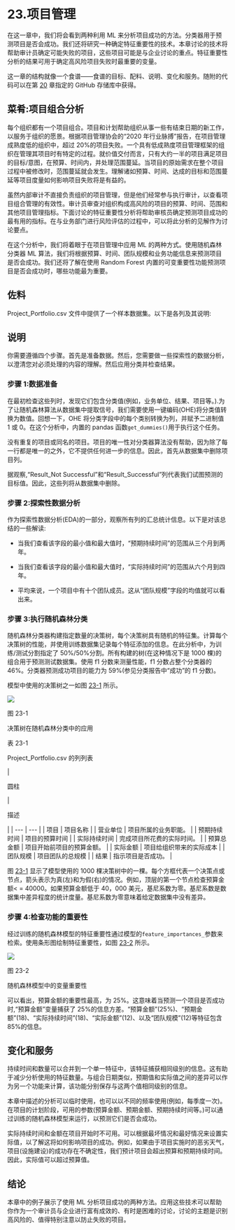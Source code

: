# 23.项目管理

在这一章中，我们将会看到两种利用 ML 来分析项目成功的方法。分类器用于预测项目是否会成功。我们还将研究一种确定特征重要性的技术。本章讨论的技术将帮助审计员确定可能失败的项目，这些项目可能是与企业讨论的重点。特征重要性分析的结果可用于确定高风险项目失败时最重要的变量。

这一章的结构就像一个食谱——食谱的目标、配料、说明、变化和服务。随附的代码可以在第 [20](20.html) 章指定的 GitHub 存储库中获得。

## 菜肴:项目组合分析

每个组织都有一个项目组合。项目和计划帮助组织从事一些有结束日期的新工作，以服务于组织的愿景。根据项目管理协会的“2020 年行业脉搏”报告，在项目管理成熟度低的组织中，超过 20%的项目失败。一个具有低成熟度项目管理框架的组织在管理其项目时有特定的过程。就价值交付而言，只有大约一半的项目满足项目的目标/意图，在预算、时间内，并处理范围蔓延。当项目的原始需求在整个项目过程中被修改时，范围蔓延就会发生。理解诸如预算、时间、达成的目标和范围蔓延等项目度量如何影响项目失败将是有益的。

虽然内部审计不直接负责组织的项目管理，但是他们经常参与执行审计，以查看项目组合管理的有效性。审计员审查对组织构成高风险的项目的预算、时间、范围和其他项目管理指标。下面讨论的特征重要性分析将帮助审核员确定预测项目成功的最有用的指标。在与业务部门进行风险评估的过程中，可以将此分析的见解作为讨论要点。

在这个分析中，我们将着眼于在项目管理中应用 ML 的两种方式。使用随机森林分类器 ML 算法，我们将根据预算、时间、团队规模和业务功能信息来预测项目是否会成功。我们还将了解在使用 Random Forest 内置的可变重要性功能预测项目是否会成功时，哪些功能最为重要。

## 佐料

Project_Portfolio.csv 文件中提供了一个样本数据集。以下是各列及其说明:

## 说明

你需要遵循四个步骤。首先是准备数据。然后，您需要做一些探索性的数据分析，以澄清您对必须处理的内容的理解。然后应用分类并检查结果。

### 步骤 1:数据准备

在最初检查这些列时，发现它们包含分类值(例如，业务单位、结果、项目等。).为了让随机森林算法从数据集中提取信号，我们需要使用一键编码(OHE)将分类值转换为数值。回想一下，OHE 将分类字段中的每个类别转换为列，并赋予二进制值 1 或 0。在这个分析中，内置的 pandas 函数`get_dummies()`用于执行这个任务。

没有重复的项目或同名的项目。项目的唯一性对分类器算法没有帮助，因为除了每一行都是唯一的之外，它不提供任何进一步的信息。因此，首先从数据集中删除项目列。

据观察,“Result_Not Successful”和“Result_Successful”列代表我们试图预测的目标值。因此，这些列将从数据集中删除。

### 步骤 2:探索性数据分析

作为探索性数据分析(EDA)的一部分，观察所有列的汇总统计信息。以下是对该总结的一些解读:

*   当我们查看该字段的最小值和最大值时，“预期持续时间”的范围从三个月到两年。

*   当我们查看该字段的最小值和最大值时，“实际持续时间”的范围从六个月到四年。

*   平均来说，一个项目中有十个团队成员。这从“团队规模”字段的均值就可以看出来。

### 步骤 3:执行随机森林分类

随机森林分类器构建指定数量的决策树，每个决策树具有随机的特征集。计算每个决策树的性能，并使用训练数据集记录每个特征添加的信息。在此分析中，为训练/测试分割指定了 50%/50%分割。所有构建的树(在这种情况下是 1000 棵)的组合用于预测测试数据集。使用 f1 分数来测量性能，f1 分数占整个分类器的 46%。分类器预测成功项目的能力为 59%(参见分类报告中“成功”的 f1 分数)。

模型中使用的决策树之一如图 [23-1](#Fig1) 所示。

![](../images/513842_1_En_23_Chapter/513842_1_En_23_Fig1_HTML.jpg)

图 23-1

决策树在随机森林分类中的应用

表 23-1

Project_Portfolio.csv 的列列表

<colgroup><col class="tcol1 align-left"> <col class="tcol2 align-left"></colgroup> 
| 

圆柱

 | 

描述

 |
| --- | --- |
| 项目 | 项目名称 |
| 营业单位 | 项目所属的业务职能。 |
| 预期持续时间 | 项目的预算时间 |
| 实际持续时间 | 完成项目所花费的实际时间。 |
| 预算总金额 | 项目开始前项目的预算金额。 |
| 实际金额 | 项目给组织带来的实际成本 |
| 团队规模 | 项目团队的总规模 |
| 结果 | 指示项目是否成功。 |

图 [23-1](#Fig1) 显示了模型使用的 1000 棵决策树中的一棵。每个方框代表一个决策点或节点，箭头表示为真(左)和为假(右)的情况。例如，顶层的第一个节点检查预算金额< = 40000。如果预算金额低于 40，000 美元，基尼系数为零。基尼系数是数据集中差异程度的统计度量。基尼系数为零意味着给定数据集中没有差异。

### 步骤 4:检查功能的重要性

经过训练的随机森林模型的特征重要性通过模型的`feature_importances_`参数来检索。使用条形图绘制特征重要性，如图 [23-2](#Fig2) 所示。

![](../images/513842_1_En_23_Chapter/513842_1_En_23_Fig2_HTML.jpg)

图 23-2

随机森林模型中的变量重要性

可以看出，预算金额的重要性最高，为 25%。这意味着当预测一个项目是否成功时,“预算金额”变量捕获了 25%的信息方差。“预算金额”(25%)、“预期金额”(18)、“实际持续时间”(18)、“实际金额”(12)、以及“团队规模”(12)等特征包含 85%的信息。

## 变化和服务

持续时间和数量可以合并到一个单一特征中，该特征捕获相同级别的信息。这有助于减少分析使用的特征数量。与组合日期类似，预期值和实际值之间的差异可以作为另一个功能来计算，该功能分别保存与这两个值相同级别的信息。

本章中描述的分析可以临时使用，也可以以不同的频率使用(例如，每季度一次)。在项目的计划阶段，可用的参数(预算金额、预期金额、预期持续时间等。)可以通过训练的随机森林模型来运行，以预测它们是否会成功。

实际持续时间和金额在项目开始时不可用。可以根据最坏情况和最好情况来设置实际值，以了解这将如何影响项目的成功。例如，如果由于项目实施时的恶劣天气，项目(设施建设)的成功存在不确定性，我们预计项目会超出预算和预期持续时间。因此，实际值可以超过预算值。

## 结论

本章中的例子展示了使用 ML 分析项目成功的两种方法。应用这些技术可以帮助你作为一个审计员与企业进行富有成效的、有时是困难的讨论，讨论的主题是识别高风险的、值得特别注意以防止失败的项目。